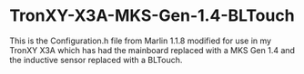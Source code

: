 # TronXY-X3A-MKS-Gen-1.4-BLTouch

This is the Configuration.h file from Marlin 1.1.8 modified for use in my TronXY X3A which has had the mainboard replaced with a MKS Gen 1.4 and the inductive sensor replaced with a BLTouch.

